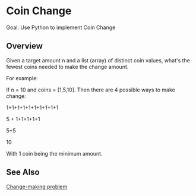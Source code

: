 # Coin Change

Goal: Use Python to implement Coin Change

## Overview

Given a target amount n and a list (array) of distinct coin values, what's the fewest coins needed to make the change amount.

For example:

If n = 10 and coins = [1,5,10]. Then there are 4 possible ways to make change:

1+1+1+1+1+1+1+1+1+1

5 + 1+1+1+1+1

5+5

10

With 1 coin being the minimum amount.

## See Also

[Change-making problem](https://en.wikipedia.org/wiki/Change-making_problem)